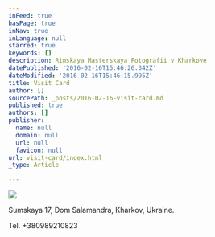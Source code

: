 ```yaml
---
inFeed: true
hasPage: true
inNav: true
inLanguage: null
starred: true
keywords: []
description: Rimskaya Masterskaya Fotografii v Kharkove
datePublished: '2016-02-16T15:46:26.342Z'
dateModified: '2016-02-16T15:46:15.995Z'
title: Visit Card
author: []
sourcePath: _posts/2016-02-16-visit-card.md
published: true
authors: []
publisher:
  name: null
  domain: null
  url: null
  favicon: null
url: visit-card/index.html
_type: Article

---
```

![](https://s3-us-west-2.amazonaws.com/the-grid-img/p/aea5039578bae40203846b4deeb448798b1ed6ec.jpg)

Sumskaya 17, Dom Salamandra, Kharkov, Ukraine.

Tel. +380989210823